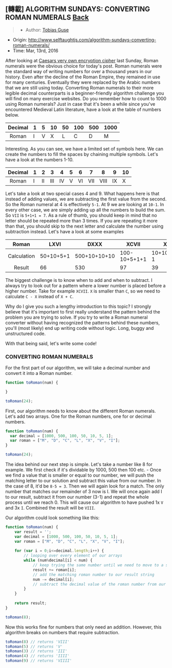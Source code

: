 ## [轉載] ALGORITHM SUNDAYS: CONVERTING ROMAN NUMERALS [Back](./../post.md)

> - Author: [Tobias Guse](https://github.com/tbgse)
- Origin: http://www.selftaughtjs.com/algorithm-sundays-converting-roman-numerals/
- Time: Mar, 13rd, 2016

After looking at [Caesars very own encryption cipher](http://www.selftaughtjs.com/algorithm-sundays-converting-roman-numerals/) last Sunday, Roman numerals were the obvious choice for today's post. Roman numerals were the standard way of writing numbers for over a thousand years in our history. Even after the decline of the Roman Empire, they remained in use for many centuries. Eventually they were replaced by the Arabic numbers that we are still using today. Converting Roman numerals to their more legible decimal counterparts is a beginner-friendly algorithm challenge you will find on many exercise websites. Do you remember how to count to 1000 using Roman numerals? Just in case that it's been a while since you've encountered Medieval Latin literature, have a look at the table of numbers below.

Decimal|1|5|10|50|100|500|1000
:-----:|-|-|--|--|---|---|----
Roman|I|V|X|L|C|D|M

Interesting. As you can see, we have a limited set of symbols here. We can create the numbers to fill the spaces by chaining multiple symbols. Let's have a look at the numbers 1-10.

Decimal|1|2|3|4|5|6|7|8|9|10
:-----:|-|-|-|-|-|-|-|-|-|--
Roman|I|II|III|IV|V|VI|VII|VIII|IX|X

Let's take a look at two special cases 4 and 9. What happens here is that instead of adding values, we are subtracting the first value from the second. So the Roman numeral at 4 is effectively `5-1`. At 9 we are looking at `10-1`. In every other case, we are simply adding up all the numbers to build the sum. So `VII` is `5+1+1 = 7`. As a rule of thumb, you should keep in mind that no letter should be repeated more than 3 times. If you are repeating it more than that, you should skip to the next letter and calculate the number using subtraction instead. Let's have a look at some examples

Roman|LXVI|DXXX|XCVII|XXXIX|XIX
:---:|----|----|-----|-----|---
Calculation|50+10+5+1|500+10+10+10|100-10+5+1+1|10+10+10+10-1|10+10-1
Result|66|530|97|39|19

The biggest challenge is to know when to add and when to subtract. I always try to look out for a pattern where a lower number is placed before a higher number. Take for example `XCVII`. `X` is smaller than `C`, so we need to calculate `C - X` instead of `X + C`.

Why do I give you such a lengthy introduction to this topic? I strongly believe that it's important to first really understand the pattern behind the problem you are trying to solve. If you try to write a Roman numeral converter without having recognized the patterns behind these numbers, you'll (most likely) end up writing code without logic. Long, buggy and unstructured code.

With that being said, let's write some code!

### CONVERTING ROMAN NUMERALS

For the first part of our algorithm, we will take a decimal number and convert it into a Roman number.

```js
function toRoman(num) { 

}

toRoman(24);
```

First, our algorithm needs to know about the different Roman numerals. Let's add two arrays. One for the Roman numbers, one for or decimal numbers.

```js
function toRoman(num) {  
  var decimal = [1000, 500, 100, 50, 10, 5, 1];
  var roman = ["M", "D", "C", "L", "X", "V", "I"];
}

toRoman(24);  
```

The idea behind our next step is simple. Let's take a number like 8 for example. We first check if it's dividable by 1000, 500 then 100 etc. - Once we find a value that is smaller or equal to our number, we will push the matching letter to our solution and subtract this value from our number. In the case of 8, it'd be `8-5 = 3`. Then we will again look for a match. The only number that matches our remainder of 3 now is I. We will once again add I to our result, subtract it from our number (3-1) and repeat the whole process until we reach 0. This will cause our algorithm to have pushed 1x `V` and 3x `I`. Combined the result will be `VIII`.

Our algorithm could look something like this:

```js
function toRoman(num) {  
    var result = '';
    var decimal = [1000, 500, 100, 50, 10, 5, 1];
    var roman = ["M", "D", "C", "L", "X", "V", "I"];
    
    for (var i = 0;i<=decimal.length;i++) {
        // looping over every element of our arrays
        while (num%decimal[i] < num) {   
            // keep trying the same number until we need to move to a smaller one     
            result += roman[i];
            // add the matching roman number to our result string
            num -= decimal[i];
            // subtract the decimal value of the roman number from our number
        }
    }
    
    return result;
}

toRoman(8); 
```

Now this works fine for numbers that only need an addition. However, this algorithm breaks on numbers that require subtraction.

```js
toRoman(8) // returns 'VIII'  
toRoman(5) // returns 'V'  
toRoman(3) // returns 'III'  
toRoman(4) // returns 'IIII'  
toRoman(9) // returns 'VIIII' 
```